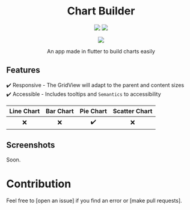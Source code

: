<div>
  <h1 align="center">Chart Builder</h1>
  <p align="center" >
    <a title="Github License">
      <img src="https://img.shields.io/github/license/bdlukaa/chart-builder" />
    </a>
    <a title="PRs are welcome">
      <img src="https://img.shields.io/badge/PRs-welcome-brightgreen.svg" />
    </a>
  <div>
  <p align="center">
    <a title="Buy me a coffee" href="https://www.buymeacoffee.com/bdlukaa">
      <img src="https://img.buymeacoffee.com/button-api/?text=Buy me a coffee&emoji=&slug=bdlukaa&button_colour=FF5F5F&font_colour=ffffff&font_family=Lato&outline_colour=000000&coffee_colour=FFDD00">
    </a>
  </p>
  <p align="center">
    An app made in flutter to build charts easily
  </p>
</div>

## Features

✔️ Responsive - The GridView will adapt to the parent and content sizes\
✔️ Accessible - Includes tooltips and `Semantics` to accessibility

| Line Chart | Bar Chart | Pie Chart | Scatter Chart |
| :--------: | :-------: | :-------: | :-----------: |
|     ❌     |    ❌     |    ✔️     |      ❌       |

## Screenshots

Soon.

# Contribution

Feel free to [open an issue] if you find an error or [make pull requests].
